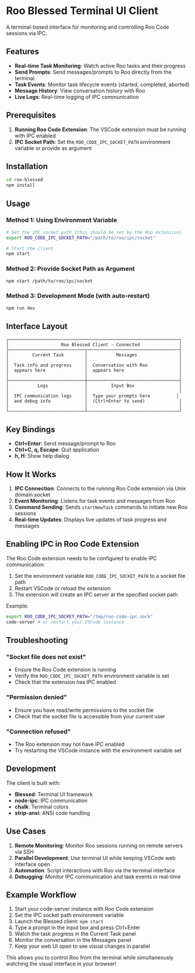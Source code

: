 # Roo Blessed Terminal UI Client

A terminal-based interface for monitoring and controlling Roo Code sessions via IPC.

## Features

- **Real-time Task Monitoring**: Watch active Roo tasks and their progress
- **Send Prompts**: Send messages/prompts to Roo directly from the terminal
- **Task Events**: Monitor task lifecycle events (started, completed, aborted)
- **Message History**: View conversation history with Roo
- **Live Logs**: Real-time logging of IPC communication

## Prerequisites

1. **Running Roo Code Extension**: The VSCode extension must be running with IPC enabled
2. **IPC Socket Path**: Set the `ROO_CODE_IPC_SOCKET_PATH` environment variable or provide as argument

## Installation

```bash
cd roo-blessed
npm install
```

## Usage

### Method 1: Using Environment Variable

```bash
# Set the IPC socket path (this should be set by the Roo extension)
export ROO_CODE_IPC_SOCKET_PATH="/path/to/roo/ipc/socket"

# Start the client
npm start
```

### Method 2: Provide Socket Path as Argument

```bash
npm start /path/to/roo/ipc/socket
```

### Method 3: Development Mode (with auto-restart)

```bash
npm run dev
```

## Interface Layout

```
┌─────────────────────────────────────────────────────────────────┐
│                    Roo Blessed Client - Connected               │
├─────────────────────────────┬───────────────────────────────────┤
│         Current Task        │           Messages                │
│                             │                                   │
│  Task info and progress     │  Conversation with Roo            │
│  appears here               │  appears here                     │
│                             │                                   │
├─────────────────────────────┼───────────────────────────────────┤
│           Logs              │         Input Box                 │
│                             │                                   │
│  IPC communication logs     │  Type your prompts here          │
│  and debug info             │  (Ctrl+Enter to send)             │
│                             │                                   │
└─────────────────────────────┴───────────────────────────────────┘
```

## Key Bindings

- **Ctrl+Enter**: Send message/prompt to Roo
- **Ctrl+C, q, Escape**: Quit application
- **h, H**: Show help dialog

## How It Works

1. **IPC Connection**: Connects to the running Roo Code extension via Unix domain socket
2. **Event Monitoring**: Listens for task events and messages from Roo
3. **Command Sending**: Sends `startNewTask` commands to initiate new Roo sessions
4. **Real-time Updates**: Displays live updates of task progress and messages

## Enabling IPC in Roo Code Extension

The Roo Code extension needs to be configured to enable IPC communication:

1. Set the environment variable `ROO_CODE_IPC_SOCKET_PATH` to a socket file path
2. Restart VSCode or reload the extension
3. The extension will create an IPC server at the specified socket path

Example:
```bash
export ROO_CODE_IPC_SOCKET_PATH="/tmp/roo-code-ipc.sock"
code-server # or restart your VSCode instance
```

## Troubleshooting

### "Socket file does not exist"
- Ensure the Roo Code extension is running
- Verify the `ROO_CODE_IPC_SOCKET_PATH` environment variable is set
- Check that the extension has IPC enabled

### "Permission denied"
- Ensure you have read/write permissions to the socket file
- Check that the socket file is accessible from your current user

### "Connection refused"
- The Roo extension may not have IPC enabled
- Try restarting the VSCode instance with the environment variable set

## Development

The client is built with:
- **Blessed**: Terminal UI framework
- **node-ipc**: IPC communication
- **chalk**: Terminal colors
- **strip-ansi**: ANSI code handling

## Use Cases

1. **Remote Monitoring**: Monitor Roo sessions running on remote servers via SSH
2. **Parallel Development**: Use terminal UI while keeping VSCode web interface open
3. **Automation**: Script interactions with Roo via the terminal interface
4. **Debugging**: Monitor IPC communication and task events in real-time

## Example Workflow

1. Start your code-server instance with Roo Code extension
2. Set the IPC socket path environment variable
3. Launch the Blessed client: `npm start`
4. Type a prompt in the input box and press Ctrl+Enter
5. Watch the task progress in the Current Task panel
6. Monitor the conversation in the Messages panel
7. Keep your web UI open to see visual changes in parallel

This allows you to control Roo from the terminal while simultaneously watching the visual interface in your browser!
